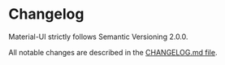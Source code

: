 # Changelog

<p class="description">Material-UI strictly follows Semantic Versioning 2.0.0.</p>

All notable changes are described in the [CHANGELOG.md file](https://github.com/mui-org/material-ui/blob/next/CHANGELOG.md).